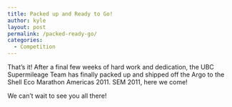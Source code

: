 ```yaml
---
title: Packed up and Ready to Go!
author: kyle
layout: post
permalink: /packed-ready-go/
categories:
  - Competition
---
```

That&#8217;s it! After a final few weeks of hard work and dedication, the UBC Supermileage Team has finally packed up and shipped off the Argo to the Shell Eco Marathon Americas 2011. SEM 2011, here we come!

We can&#8217;t wait to see you all there!
